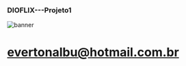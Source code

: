### DIOFLIX---Projeto1

![banner](https://user-images.githubusercontent.com/89662872/134419154-35d47b5a-ed2c-435e-9ce8-5f4cb4a75b33.png)

#  evertonalbu@hotmail.com.br
